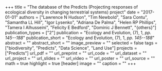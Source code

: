 +++
title = "The database of the Predicts (Projecting responses of ecological diversity in changing terrestrial systems) project"
date = "2017-01-01"
authors = ["Lawrence N Hudson", "Tim Newbold", "Sara Contu", "Samantha LL Hill", "Igor Lysenko", "Adriana De Palma", "Helen RP Phillips", "Tamera I Alhusseini", "Felicity E Bedford", "Dominic J Bennett", "{others}"]
publication_types = ["2"]
publication = "Ecology and Evolution, (7), 1, _pp. 145--188_"
publication_short = "Ecology and Evolution, (7), 1, _pp. 145--188_"
abstract = ""
abstract_short = ""
image_preview = ""
selected = false
tags = ["biodiversity", "Predicts", "Data Science", "Land Use"]
projects = ["Predicts"]
url_pdf = ""
url_preprint = ""
url_code = ""
url_dataset = ""
url_project = ""
url_slides = ""
url_video = ""
url_poster = ""
url_source = ""
math = true
highlight = true
[header]
image = ""
caption = ""
+++
